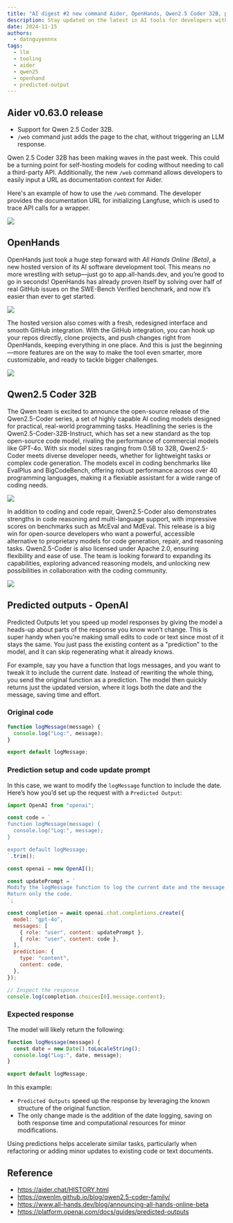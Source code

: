 ```yaml
---
title: "AI digest #2 new command Aider, OpenHands, Qwen2.5 Coder 32B, predicted output"
description: Stay updated on the latest in AI tools for developers with this week’s digest, new command Aider, OpenHands, Qwen2.5 Coder 32B
date: 2024-11-15
authors:
  - datnguyennnx
tags:
  - llm
  - tooling
  - aider
  - qwen25
  - openhand
  - predicted-output
---
```


## Aider v0.63.0 release

- Support for Qwen 2.5 Coder 32B.
- `/web` command just adds the page to the chat, without triggering an LLM response.

Qwen 2.5 Coder 32B has been making waves in the past week. This could be a turning point for self-hosting models for coding without needing to call a third-party API. Additionally, the new `/web` command allows developers to easily input a URL as documentation context for Aider.

Here's an example of how to use the `/web` command. The developer provides the documentation URL for initializing Langfuse, which is used to trace API calls for a wrapper.

![](assets/digest-02-web-command.webp)

## OpenHands

OpenHands just took a huge step forward with _All Hands Online (Beta)_, a new hosted version of its AI software development tool. This means no more wrestling with setup—just go to app.all-hands.dev, and you’re good to go in seconds! OpenHands has already proven itself by solving over half of real GitHub issues on the SWE-Bench Verified benchmark, and now it’s easier than ever to get started.

![](assets/digest-02-new-ui-openhand.webp)

The hosted version also comes with a fresh, redesigned interface and smooth GitHub integration. With the GitHub integration, you can hook up your repos directly, clone projects, and push changes right from OpenHands, keeping everything in one place. And this is just the beginning—more features are on the way to make the tool even smarter, more customizable, and ready to tackle bigger challenges.

![](assets//digest-02-github-integrated-openhand.webp)

## Qwen2.5 Coder 32B

The Qwen team is excited to announce the open-source release of the Qwen2.5-Coder series, a set of highly capable AI coding models designed for practical, real-world programming tasks. Headlining the series is the Qwen2.5-Coder-32B-Instruct, which has set a new standard as the top open-source code model, rivaling the performance of commercial models like GPT-4o. With six model sizes ranging from 0.5B to 32B, Qwen2.5-Coder meets diverse developer needs, whether for lightweight tasks or complex code generation. The models excel in coding benchmarks like EvalPlus and BigCodeBench, offering robust performance across over 40 programming languages, making it a flexiable assistant for a wide range of coding needs.

![](assets/digest-02-qwen-bench-1.webp)

In addition to coding and code repair, Qwen2.5-Coder also demonstrates strengths in code reasoning and multi-language support, with impressive scores on benchmarks such as McEval and MdEval. This release is a big win for open-source developers who want a powerful, accessible alternative to proprietary models for code generation, repair, and reasoning tasks. Qwen2.5-Coder is also licensed under Apache 2.0, ensuring flexibility and ease of use. The team is looking forward to expanding its capabilities, exploring advanced reasoning models, and unlocking new possibilities in collaboration with the coding community.

![](assets/digest-02-qwen-bench-2.webp)

## Predicted outputs - OpenAI

Predicted Outputs let you speed up model responses by giving the model a heads-up about parts of the response you know won’t change. This is super handy when you’re making small edits to code or text since most of it stays the same. You just pass the existing content as a "prediction" to the model, and it can skip regenerating what it already knows.

For example, say you have a function that logs messages, and you want to tweak it to include the current date. Instead of rewriting the whole thing, you send the original function as a prediction. The model then quickly returns just the updated version, where it logs both the date and the message, saving time and effort.

### Original code

```jsx
function logMessage(message) {
  console.log("Log:", message);
}

export default logMessage;
```

### Prediction setup and code update prompt

In this case, we want to modify the `logMessage` function to include the date. Here’s how you’d set up the request with a `Predicted Output`:

```jsx
import OpenAI from "openai";

const code = `
function logMessage(message) {
  console.log("Log:", message);
}

export default logMessage;
`.trim();

const openai = new OpenAI();

const updatePrompt = `
Modify the logMessage function to log the current date and the message.
Return only the code.
`;

const completion = await openai.chat.completions.create({
  model: "gpt-4o",
  messages: [
    { role: "user", content: updatePrompt },
    { role: "user", content: code },
  ],
  prediction: {
    type: "content",
    content: code,
  },
});

// Inspect the response
console.log(completion.choices[0].message.content);
```

### Expected response

The model will likely return the following:

```jsx
function logMessage(message) {
  const date = new Date().toLocaleString();
  console.log("Log:", date, message);
}

export default logMessage;
```

In this example:

- `Predicted Outputs` speed up the response by leveraging the known structure of the original function.
- The only change made is the addition of the date logging, saving on both response time and computational resources for minor modifications.

Using predictions helps accelerate similar tasks, particularly when refactoring or adding minor updates to existing code or text documents.

## Reference

- <https://aider.chat/HISTORY.html>
- <https://qwenlm.github.io/blog/qwen2.5-coder-family/>
- <https://www.all-hands.dev/blog/announcing-all-hands-online-beta>
- <https://platform.openai.com/docs/guides/predicted-outputs>
